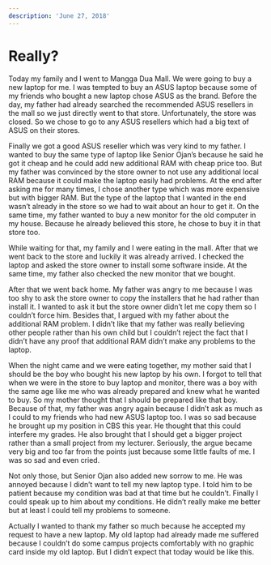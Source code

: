 ```yaml
---
description: 'June 27, 2018'
---
```


# Really?

Today my family and I went to Mangga Dua Mall. We were going to buy a new laptop for me. I was tempted to buy an ASUS laptop because some of my friends who bought a new laptop chose ASUS as the brand. Before the day, my father had already searched the recommended ASUS resellers in the mall so we just directly went to that store. Unfortunately, the store was closed. So we chose to go to any ASUS resellers which had a big text of ASUS on their stores.

Finally we got a good ASUS reseller which was very kind to my father. I wanted to buy the same type of laptop like Senior Ojan’s because he said he got it cheap and he could add new additional RAM with cheap price too. But my father was convinced by the store owner to not use any additional local RAM because it could make the laptop easily had problems. At the end after asking me for many times, I chose another type which was more expensive but with bigger RAM. But the type of the laptop that I wanted in the end wasn’t already in the store so we had to wait about an hour to get it. On the same time, my father wanted to buy a new monitor for the old computer in my house. Because he already believed this store, he chose to buy it in that store too.

While waiting for that, my family and I were eating in the mall. After that we went back to the store and luckily it was already arrived. I checked the laptop and asked the store owner to install some software inside. At the same time, my father also checked the new monitor that we bought.

After that we went back home. My father was angry to me because I was too shy to ask the store owner to copy the installers that he had rather than install it. I wanted to ask it but the store owner didn’t let me copy them so I couldn’t force him. Besides that, I argued with my father about the additional RAM problem. I didn’t like that my father was really believing other people rather than his own child but I couldn’t reject the fact that I didn’t have any proof that additional RAM didn’t make any problems to the laptop.

When the night came and we were eating together, my mother said that I should be the boy who bought his new laptop by his own. I forgot to tell that when we were in the store to buy laptop and monitor, there was a boy with the same age like me who was already prepared and knew what he wanted to buy. So my mother thought that I should be prepared like that boy. Because of that, my father was angry again because I didn’t ask as much as I could to my friends who had new ASUS laptop too. I was so sad because he brought up my position in CBS this year. He thought that this could interfere my grades. He also brought that I should get a bigger project rather than a small project from my lecturer. Seriously, the argue became very big and too far from the points just because some little faults of me. I was so sad and even cried.

Not only those, but Senior Ojan also added new sorrow to me. He was annoyed because I didn’t want to tell my new laptop type. I told him to be patient because my condition was bad at that time but he couldn’t. Finally I could speak up to him about my conditions. He didn’t really make me better but at least I could tell my problems to someone.

Actually I wanted to thank my father so much because he accepted my request to have a new laptop. My old laptop had already made me suffered because I couldn’t do some campus projects comfortably with no graphic card inside my old laptop. But I didn’t expect that today would be like this.

